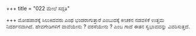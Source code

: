 +++
title = "022 ಮೇಲೆ ಸದ್ಗತಿ"

+++
ಮೋಹಪಾಶಕ್ಕೆ ಸಿಲುಕಿದವರು ಎಂಥ ಭಂಡರಾಗುತ್ತಾರೆ ಎಂಬುದಕ್ಕೆ ಕೀಚಕನ ನಡವಳಿಕೆ ಉತ್ತಮ ನಿದರ್ಶನವಾಗಿದೆ. ಹೇವಗೇಡಿಗಳಿಗೆ ವಾವೆಯೇನು ? ವರಸೆಯೇನು ? ಎಂಬ ಗಾದೆ ಈತನ ಸ್ವಭಾವವನ್ನು ವಿವರಿಸುತ್ತದೆ.